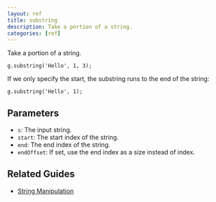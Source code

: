 ```yaml
---
layout: ref
title: substring
description: Take a portion of a string.
categories: [ref]
---
```

Take a portion of a string.

    g.substring('Hello', 1, 3);

If we only specify the start, the substring runs to the end of the string:

    g.substring('Hello', 1);

## Parameters
- `s`: The input string.
- `start`: The start index of the string.
- `end`: The end index of the string.
- `endOffset`: If set, use the end index as a size instead of index.

## Related Guides
- [String Manipulation](/guide/string.html)
